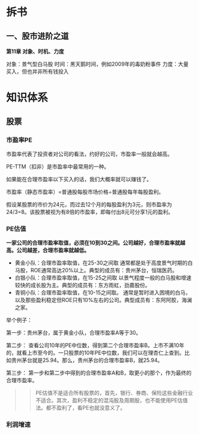 # 拆书

## 一、股市进阶之道

**第11章 对象、时机、力度**

对象：景气型白马股
时间：黑天鹅时间，例如2009年的毒奶粉事件
力度：大量买入，但也并非所有钱投入



# 知识体系

## 股票

### 市盈率PE

市盈率代表了投资者对公司的看法，约好的公司，市盈率一般就会越高。

PE-TTM（扣非）是市盈率中最常用的一种。

如果能在合理市盈率以下买入的话，我们大概率就可以赚钱了。

市盈率（静态市盈率）=普通股每股市场价格÷普通股每年每股盈利。

假设某股票的市价为24元，而过去12个月的每股盈利为3元，则市盈率为24/3=8。该股票被视为有8倍的市盈率，即每付出8元可分享1元的盈利。

### PE估值

**一家公司的合理市盈率取值，必须在10到30之间。公司越好，合理市盈率就越高。公司越差，合理市盈率就越低。**

* 黄金小队：合理市盈率取值，在25-30之间取
  通常都是处于高度景气时期的白马股，ROE通常高达20%以上。典型的成员有：贵州茅台，恒瑞医药。
* 白银小队：合理市盈率取值，在15-25之间取
  以景气程度一般的白马股和增速较快的成长股为主。典型的成员有：东方雨虹，劲嘉股份。
* 青铜小队：合理市盈率取值，在10-15之间取。
  通常是暂时进入困境的白马，以及那些盈利稳定但ROE只有10%左右的公司。典型成员有：东阿阿胶，海澜之家。

举个例子：

第一步：贵州茅台，属于黄金小队，合理市盈率A等于30。

第二步：
查看公司10年的PE中位数，得到第二个合理市盈率B。上市不满10年的，就看上市至今的。一只股票的10年PE中位数，我们可以在理杏仁上查到。比如贵州茅台就是25.94。那么，贵州茅台的合理市盈率B，就25.94。

第三步：
第一步和第二步中得到的合理市盈率A和B，取更小的那个，作为最终的合理市盈率。

> > PE估值不是适合所有股票的，首先，银行、券商、保险这些金融行业不适合。其次，盈利不稳定的混沌股及周期股，也不能使用PE估值法。都不盈利了，看PE也就没意义了。

### 利润增速

